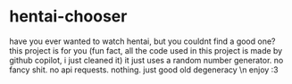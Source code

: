 # hentai-chooser
have you ever wanted to watch hentai, but you couldnt find a good one? this project is for you
(fun fact, all the code used in this project is made by github copilot, i just cleaned it)
it just uses a random number generator. no fancy shit. no api requests. nothing. just good old degeneracy
\n enjoy :3
